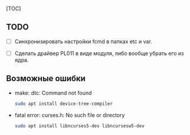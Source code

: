 [TOC]

## TODO

- [ ] Синхронизировать настройки fcmd в папках etc и var.
- [ ] Сделать драйвер PL011 в виде модуля, либо вообще убрать его из ядра.


## Возможные ошибки

- make: dtc: Command not found
  ```sh
  sudo apt install device-tree-compiler
  ```

- fatal error: curses.h: No such file or directory
  ```sh
  sudo apt install libncurses5-dev libncursesw5-dev
  ```